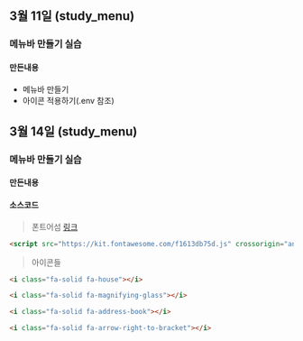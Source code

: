 ## 3월 11일 (study_menu)
### 메뉴바 만들기 실습

#### 만든내용
- 메뉴바 만들기
- 아이콘 적용하기(.env 참조)

## 3월 14일 (study_menu)
### 메뉴바 만들기 실습

#### 만든내용


#### 소스코드
> 폰트어섬 [링크](https://fontawesome.com/)
```html
<script src="https://kit.fontawesome.com/f1613db75d.js" crossorigin="anonymous"></script>
```

> 아이콘들
```html
<i class="fa-solid fa-house"></i>
```
```html
<i class="fa-solid fa-magnifying-glass"></i>
```
```html
<i class="fa-solid fa-address-book"></i>
```
```html
<i class="fa-solid fa-arrow-right-to-bracket"></i>
```
